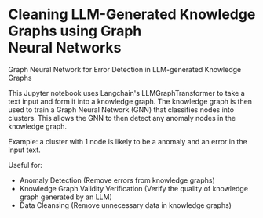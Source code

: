 # Cleaning LLM-Generated Knowledge Graphs using Graph Neural Networks
Graph Neural Network for Error Detection in LLM-generated Knowledge Graphs

This Jupyter notebook uses Langchain's LLMGraphTransformer to take a text input and form it into a knowledge graph. The knowledge graph is then used to train a Graph Neural Network (GNN) that classifies nodes into clusters. This allows the GNN to then detect any anomaly nodes in the knowledge graph. 

Example: a cluster with 1 node is likely to be a anomaly and an error in the input text. 

Useful for:
- Anomaly Detection (Remove errors from knowledge graphs)
- Knowledge Graph Validity Verification (Verify the quality of knowledge graph generated by an LLM)
- Data Cleansing (Remove unnecessary data in knowledge graphs)
  
